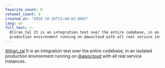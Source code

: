```yaml
---
favorite_count: 0
retweet_count: 0
created_at: "2018-10-26T15:40:02.000Z"
lang: en
full_text: >-
  @liran_tal It is an integration test over the entire codebase, in an isolated
  production environment running on @awscloud with all real service instances.
---
```


[@liran_tal](https://twitter.com/liran_tal) It is an integration test over the
entire codebase, in an isolated production environment running on
[@awscloud](https://twitter.com/awscloud) with all real service instances.
